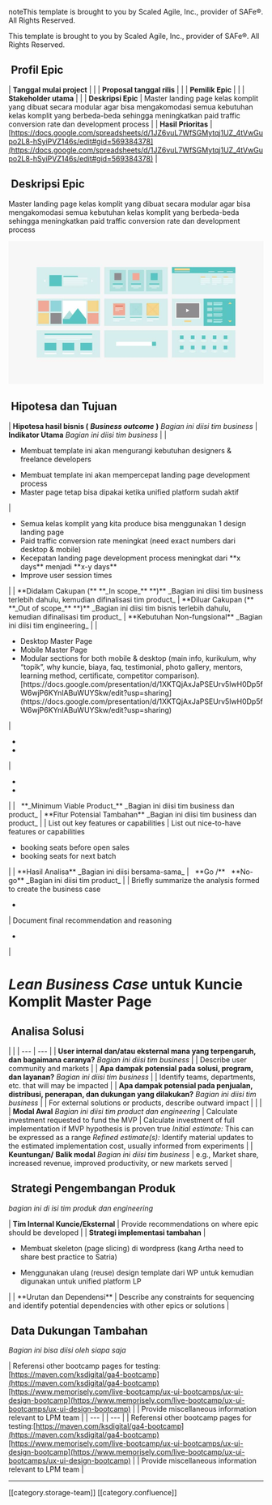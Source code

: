 noteThis template is brought to you by Scaled Agile, Inc., provider of SAFe®. All Rights Reserved.

This template is brought to you by Scaled Agile, Inc., provider of SAFe®. All Rights Reserved.


##  Profil Epic


|  **Tanggal mulai project**  |  | 
|  **Proposal tanggal rilis**  |  | 
|  **Pemilik Epic**  |  | 
|  **Stakeholder utama**  |  | 
|  **Deskripsi Epic**  | Master landing page kelas komplit yang dibuat secara modular agar bisa mengakomodasi semua kebutuhan kelas komplit yang berbeda-beda sehingga meningkatkan paid traffic conversion rate dan development process | 
|  **Hasil Prioritas**  | [https://docs.google.com/spreadsheets/d/1JZ6vuL7WfSGMytqj1UZ_4tVwGupo2L8-hSyiPVZ146s/edit#gid=569384378](https://docs.google.com/spreadsheets/d/1JZ6vuL7WfSGMytqj1UZ_4tVwGupo2L8-hSyiPVZ146s/edit#gid=569384378) | 


##  Deskripsi Epic
Master landing page kelas komplit yang dibuat secara modular agar bisa mengakomodasi semua kebutuhan kelas komplit yang berbeda-beda sehingga meningkatkan paid traffic conversion rate dan development process

![](images/storage/image-20230130-051242.png)


##  Hipotesa dan Tujuan


|  **Hipotesa hasil bisnis (**  **_Business outcome_**  **)**  _Bagian ini diisi tim business_  |  **Indikator Utama**  _Bagian ini diisi tim business_  | 
| <ul><li>Membuat template ini akan mengurangi kebutuhan designers & freelance developers

</li><li>Membuat template ini akan mempercepat landing page development process

</li><li>Master page tetap bisa dipakai ketika unified platform sudah aktif

</li></ul> | <ul><li>Semua kelas komplit yang kita produce bisa menggunakan 1 design landing page

</li><li>Paid traffic conversion rate meningkat (need exact numbers dari desktop & mobile)

</li><li>Kecepatan landing page development process meningkat dari  **x days**  menjadi  **x-y days** 

</li><li>Improve user session times

</li></ul> | 
|  **Didalam Cakupan (**  **_In scope_**  **)**  _Bagian ini diisi tim business terlebih dahulu, kemudian difinalisasi tim product_  |  **Diluar Cakupan (**  **_Out of scope_**  **)**  _Bagian ini diisi tim bisnis terlebih dahulu, kemudian difinalisasi tim product_  |  **Kebutuhan Non-fungsional**  _Bagian ini diisi tim engineering_  | 
| <ul><li>Desktop Master Page

</li><li>Mobile Master Page

</li><li>Modular sections for both mobile & desktop (main info, kurikulum, why “topik”, why kuncie, biaya, faq, testimonial, photo gallery, mentors, learning method, certificate, competitor comparison). [https://docs.google.com/presentation/d/1XKTQjAxJaPSEUrv5lwH0Dp5fW6wjP6KYnlABuWUYSkw/edit?usp=sharing](https://docs.google.com/presentation/d/1XKTQjAxJaPSEUrv5lwH0Dp5fW6wjP6KYnlABuWUYSkw/edit?usp=sharing)

</li></ul> | <ul><li>

</li><li>

</li></ul> | <ul><li>

</li><li>

</li></ul> | 
|   **_Minimum Viable Product_**  _Bagian ini diisi tim business dan product_  |  **Fitur Potensial Tambahan**  _Bagian ini diisi tim business dan product_  | 
| List out key features or capabilities | List out nice-to-have features or capabilities<ul><li>booking seats before open sales

</li><li>booking seats for next batch

</li></ul> | 
|  **Hasil Analisa**  _Bagian ini diisi bersama-sama_  |   **Go /**   **No-go**  _Bagian ini diisi tim product_  | 
| Briefly summarize the analysis formed to create the business case<ul><li>

</li></ul> | Document final recommendation and reasoning<ul><li>

</li></ul> | 


#  _Lean Business Case_  untuk Kuncie Komplit Master Page

##  Analisa Solusi


|  | 
|  --- |  --- | 
|  **User internal dan/atau eksternal mana yang terpengaruh, dan bagaimana caranya?**  _Bagian ini diisi tim business_  | 
| Describe user community and markets | 
|  **Apa dampak potensial pada solusi, program, dan layanan?**  _Bagian ini diisi tim business_  | 
| Identify teams, departments, etc. that will may be impacted | 
|  **Apa dampak potensial pada penjualan, distribusi, penerapan, dan dukungan yang dilakukan?**  _Bagian ini diisi tim business_  | 
| For external solutions or products, describe outward impact | 
|  | 
|  **Modal Awal**  _Bagian ini diisi tim product dan engineering_  | Calculate investment requested to fund the MVP | Calculate investment of full implementation if MVP hypothesis is proven true _Initial estimate:_  This can be expressed as a range _Refined estimate(s):_  Identify material updates to the estimated implementation cost, usually informed from experiments | 
|  **Keuntungan/**  **Balik modal**  _Bagian ini diisi tim business_  | e.g., Market share, increased revenue, improved productivity, or new markets served | 


##  Strategi Pengembangan Produk
 _bagian ini di isi tim produk dan engineering_ 



|  **Tim Internal Kuncie/Eksternal**  | Provide recommendations on where epic should be developed | 
|  **Strategi implementasi tambahan**  | <ul><li>Membuat skeleton (page slicing) di wordpress (kang Artha need to share best practice to Satria)

</li><li>Menggunakan ulang (reuse) design template dari WP untuk kemudian digunakan untuk unified platform LP

</li></ul> | 
|  **Urutan dan Dependensi**  | Describe any constraints for sequencing and identify potential dependencies with other epics or solutions | 


##  Data Dukungan Tambahan
 _Bagian ini bisa diisi oleh siapa saja_ 



| Referensi other bootcamp pages for testing:[https://maven.com/ksdigital/ga4-bootcamp](https://maven.com/ksdigital/ga4-bootcamp)[https://www.memorisely.com/live-bootcamp/ux-ui-bootcamps/ux-ui-design-bootcamp](https://www.memorisely.com/live-bootcamp/ux-ui-bootcamps/ux-ui-design-bootcamp) | 
| Provide miscellaneous information relevant to LPM team | 
|  --- | 
|  --- | 
| Referensi other bootcamp pages for testing:[https://maven.com/ksdigital/ga4-bootcamp](https://maven.com/ksdigital/ga4-bootcamp)[https://www.memorisely.com/live-bootcamp/ux-ui-bootcamps/ux-ui-design-bootcamp](https://www.memorisely.com/live-bootcamp/ux-ui-bootcamps/ux-ui-design-bootcamp) | 
| Provide miscellaneous information relevant to LPM team | 





*****

[[category.storage-team]] 
[[category.confluence]] 
